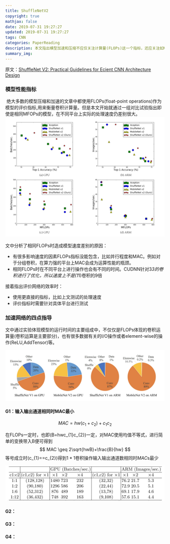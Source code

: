 ```yaml
---
title: ShuffleNetV2
copyright: true
mathjax: false
date: 2019-07-31 19:27:27
updated: 2019-07-31 19:27:27
tags: CNN
categories: PaperReading
description: 本文指出模型加速和压缩不应仅关注计算量(FLOPs)这一个指标，还应关注如MAC(memory access coss)等其他损失。并根据不同方面的损失通过多组实验给予了模型设计时的4点建议。
summary_img:
---
```


原文：[ShuffleNet V2: Practical Guidelines for Ecient CNN Architecture Design](http://xxx.itp.ac.cn/pdf/1807.11164.pdf)

### 模型性能指标

​	绝大多数的模型压缩和加速的文章中都使用FLOPs(float-point operations)作为模型的评价指标,用来衡量卷积计算量。但是本文开始就通过一组对比试验指出即使是相同MFOPs的模型，在不同平台上实际的处理速度仍差别很大。![GPU和ARM平台上相同MFLOPs的模型处理速度对比](./ShuffleNetV2/001-ft1.png)

文中分析了相同FLOPs时造成模型速度差别的原因：

- 有很多影响速度的因素FLOPs指标没能包含，比如并行程度和MAC。例如对于分组卷积，在算力强的平台上MAC会成为运算性能的瓶颈。
- 相同FLOPs时在不同平台上进行操作也会有不同的时间。CUDNN针对3*3的卷积进行了优化，所以速度上不是\(1*1\)卷积的9倍

接着指出评价网络的效率时：

- 使用更直接的指标，比如上文测试的处理速度
- 评价指标时需要针对具体平台进行测试

### 加速网络的四点指导

文中通过实验体现模型的运行时间的主要组成中，不仅仅是FLOPs体现的卷积运算量(卷积运算是主要部分)，也有很多数据有关的I/O操作或者element-wise的操作(ReLU,AddTensor)等。

![测试不同平台上模型运行的消耗来源](./ShuffleNetV2/ft2.png)

#### G1：输入输出通道相同时MAC最小

$$
MAC=hw(c_{1}+c_{2})+c_{1}c_{2}
$$

在FLOPs一定时，也即\(B=hwc_{1}c_{2}\)一定，对MAC使用均值不等式，进行简单的变换带入B便可得到
$$
MAC \geq 2\sqrt{hwB}+\frac{B}{hw}
$$
等号成立时\(c_{1}==c_{2}\)得到$1*1$卷积操作输入输出通道数相同时$MAC$s最少

![验证第一点，对不同比例的输入输出通道数进行测试](./ShuffleNetV2/ft3.png)

#### G2：

#### G3：

#### G4：